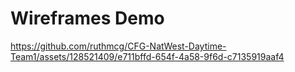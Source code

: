 # Wireframes Demo #





https://github.com/ruthmcg/CFG-NatWest-Daytime-Team1/assets/128521409/e711bffd-654f-4a58-9f6d-c7135919aaf4

